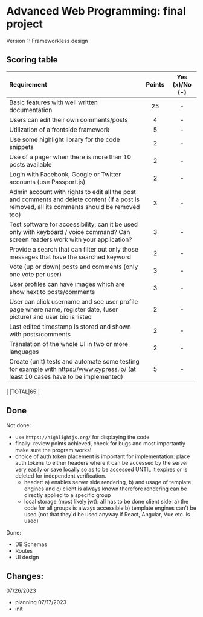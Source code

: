 # Advanced Web Programming: final project 
Version 1: Frameworkless design


## Scoring table 
|Requirement|Points|Yes (x)/No (-)|
|:---|:---:|:---:|
|Basic features with well written documentation|25|-|
|Users can edit their own comments/posts|4|-|
|Utilization of a frontside framework|5|-|
|Use some highlight library for the code snippets|2|-|
|Use of a pager when there is more than 10 posts available|2|-|
|Login with Facebook, Google or Twitter accounts (use Passport.js)|2|-|
|Admin account with rights to edit all the post and comments and delete content (if a post is removed, all its comments should be removed too)|3|-|
|Test software for accessibility; can it be used only with keyboard / voice command? Can screen readers work with your application?|3|-|
|Provide a search that can filter out only those messages that have the searched keyword|2|-|
|Vote (up or down) posts and comments (only one vote per user)|3|-|
|User profiles can have images which are show next to posts/comments|3|-|
|User can click username and see user profile page where name, register date, (user picture) and user bio is listed|2|-|
|Last edited timestamp is stored and shown with posts/comments|2|-|
|Translation of the whole UI in two or more languages|2|-|
|Create (unit) tests and automate some testing for example with https://www.cypress.io/ (at least 10 cases have to be implemented)|5|-|
|
|TOTAL|65||

## Done
Not done:
- use `https://highlightjs.org/` for displaying the code
- finally: review points achieved, check for bugs and most importantly make sure the program works!
- choice of auth token placement is important for implementation: place auth tokens to either headers where it can be accessed by the server very easily or save locally so as to be accessed UNTIL it expires or is deleted for independent verification.
    * header: a) enables server side rendering, b) and usage of template engines and c) client is always known therefore rendering can be directly applied to a specific group 
    * local storage (most likely jwt): all has to be done client side: a) the code for all groups is always accessible b) template engines can't be used (not that they'd be used anyway if React, Angular, Vue etc. is used)

Done: 
- DB Schemas
- Routes
- UI design

## Changes:
07/26/2023
- planning
07/17/2023
- init

